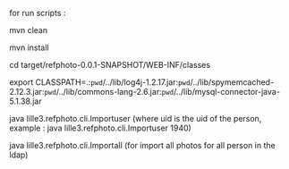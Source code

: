for run scripts :


mvn clean

mvn install

cd target/refphoto-0.0.1-SNAPSHOT/WEB-INF/classes

export CLASSPATH=.:`pwd`/../lib/log4j-1.2.17.jar:`pwd`/../lib/spymemcached-2.12.3.jar:`pwd`/../lib/commons-lang-2.6.jar:`pwd`/../lib/mysql-connector-java-5.1.38.jar

java lille3.refphoto.cli.Importuser <uid>
(where uid is the uid of the person, example : java lille3.refphoto.cli.Importuser 1940)

java lille3.refphoto.cli.Importall
(for import all photos for all person in the ldap)

